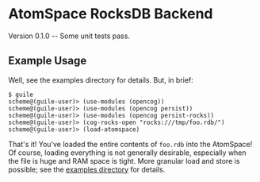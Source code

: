 # AtomSpace RocksDB Backend

Version 0.1.0 -- Some unit tests pass.


Example Usage
-------------
Well, see the examples directory for details. But, in brief:

```
$ guile
scheme@(guile-user)> (use-modules (opencog))
scheme@(guile-user)> (use-modules (opencog persist))
scheme@(guile-user)> (use-modules (opencog persist-rocks))
scheme@(guile-user)> (cog-rocks-open "rocks:///tmp/foo.rdb/")
scheme@(guile-user)> (load-atomspace)
```

That's it! You've loaded the entire contents of `foo.rdb` into the
AtomSpace!  Of course, loading everything is not generally desirable,
especially when the file is huge and RAM space is tight.  More granular
load and store is possible; see the [examples directory](examples) for
details.
